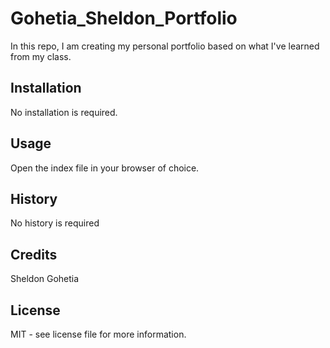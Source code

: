 # Gohetia_Sheldon_Portfolio

In this repo, I am creating my personal portfolio based on what I've learned from my class.

## Installation

No installation is required.

## Usage

Open the index file in your browser of choice.

## History

No history is required

## Credits

Sheldon Gohetia

## License

MIT - see license file for more information.
